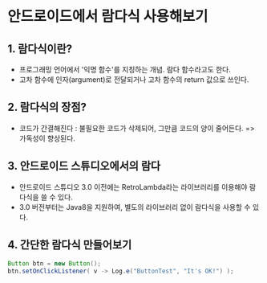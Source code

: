 # 안드로이드에서 람다식 사용해보기

## 1. 람다식이란?
 - 프로그래밍 언어에서 '익명 함수'를 지칭하는 개념. 람다 함수라고도 한다.
 - 고차 함수에 인자(argument)로 전달되거나 고차 함수의 return 값으로 쓰인다.

## 2. 람다식의 장점?
 - 코드가 간결해진다 : 불필요한 코드가 삭제되어, 그만큼 코드의 양이 줄어든다. => 가독성이 향상된다.

## 3. 안드로이드 스튜디오에서의 람다
 - 안드로이드 스튜디오 3.0 이전에는 RetroLambda라는 라이브러리를 이용해야 람다식을 쓸 수 있다.
 - 3.0 버전부터는 Java8을 지원하여, 별도의 라이브러리 없이 람다식을 사용할 수 있다.

## 4. 간단한 람다식 만들어보기
```java
Button btn = new Button();
btn.setOnClickListener( v -> Log.e("ButtonTest", "It's OK!") );
```